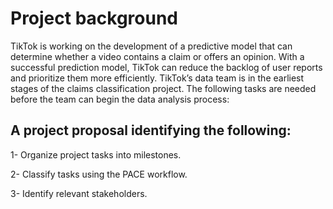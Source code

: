 # Project background
TikTok is working on the development of a predictive model that can determine whether a video contains a claim or offers an opinion. With a successful prediction model, TikTok can reduce the backlog of user reports and prioritize them more efficiently.
TikTok’s data team is in the earliest stages of the claims classification project. The following tasks are needed before the team can begin the data analysis process:

## A project proposal identifying the following:

1- Organize project tasks into milestones.

2- Classify tasks using the PACE workflow.

3- Identify relevant stakeholders.